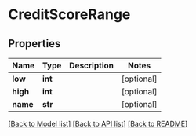 # CreditScoreRange


## Properties
Name | Type | Description | Notes
------------ | ------------- | ------------- | -------------
**low** | **int** |  | [optional] 
**high** | **int** |  | [optional] 
**name** | **str** |  | [optional] 

[[Back to Model list]](../README.md#documentation-for-models) [[Back to API list]](../README.md#documentation-for-api-endpoints) [[Back to README]](../README.md)



